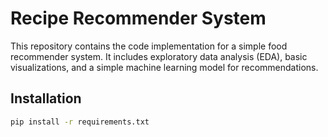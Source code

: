 # Recipe Recommender System

This repository contains the code implementation for a simple food recommender system. It includes exploratory data analysis (EDA), basic visualizations, and a simple machine learning model for recommendations.

## Installation

```bash
pip install -r requirements.txt
